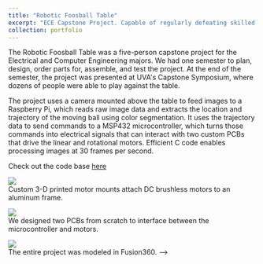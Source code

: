 ```yaml
---
title: "Robotic Foosball Table"
excerpt: "ECE Capstone Project. Capable of regularly defeating skilled human opponents. <br/><br/><img src='/images/foosball1_img.png'>"
collection: portfolio
---
```


The Robotic Foosball Table was a five-person capstone project for the Electrical and Computer Engineering majors. We had one semester to plan, design, order parts for, assemble, and test the project. At the end of the semester, the project was presented at UVA's Capstone Symposium, where dozens of people were able to play against the table. 

The project uses a camera mounted above the table to feed images to a Raspberry Pi, which reads raw image data and extracts the location and trajectory of the moving ball using color segmentation. It uses the trajectory data to send commands to a MSP432 microcontroller, which turns those commands into electrical signals that can interact with two custom PCBs that drive the linear and rotational motors. Efficient C code enables processing images at 30 frames per second. 

Check out the code base [here](http://github.com/zacharyyahn/capstone)

<img src='/images/foosball3.png'> <br>
Custom 3-D printed motor mounts attach DC brushless motors to an aluminum frame.

<img src='/images/foosball2.png'> <br>
We designed two PCBs from scratch to interface between the microcontroller and motors. 

<img src='/images/foosball5.png'> <br>
The entire project was modeled in Fusion360.  -->
